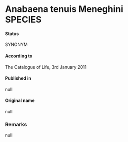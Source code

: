 Anabaena tenuis Meneghini SPECIES
=======

#### Status
SYNONYM

#### According to
The Catalogue of Life, 3rd January 2011

#### Published in
null

#### Original name
null

### Remarks
null